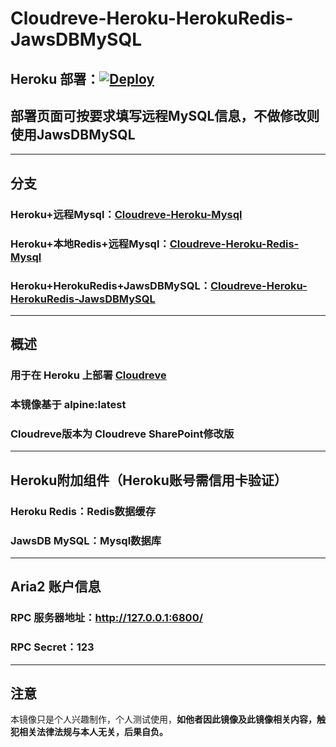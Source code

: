 # Cloudreve-Heroku-HerokuRedis-JawsDBMySQL
## Heroku 部署：[![Deploy](https://www.herokucdn.com/deploy/button.svg)](https://heroku.com/deploy)
## 部署页面可按要求填写远程MySQL信息，不做修改则使用JawsDBMySQL
---
## 分支
### Heroku+远程Mysql：[Cloudreve-Heroku-Mysql](https://github.com/FuaerCN/Cloudreve-Heroku)
### Heroku+本地Redis+远程Mysql：[Cloudreve-Heroku-Redis-Mysql](https://github.com/FuaerCN/Cloudreve-Heroku/tree/Redis-Mysql)
### Heroku+HerokuRedis+JawsDBMySQL：[Cloudreve-Heroku-HerokuRedis-JawsDBMySQL](https://github.com/FuaerCN/Cloudreve-Heroku/tree/Heroku-Mysql)
---
## 概述
### 用于在 Heroku 上部署 [Cloudreve](https://cloudreve.org/)
### 本镜像基于 alpine:latest
### Cloudreve版本为 Cloudreve SharePoint修改版
---
## Heroku附加组件（Heroku账号需信用卡验证）
### Heroku Redis：Redis数据缓存
### JawsDB MySQL：Mysql数据库
---
## Aria2 账户信息
### RPC 服务器地址：http://127.0.0.1:6800/
### RPC Secret：123
---
## 注意
本镜像只是个人兴趣制作，个人测试使用，**如他者因此镜像及此镜像相关内容，触犯相关法律法规与本人无关，后果自负。**
